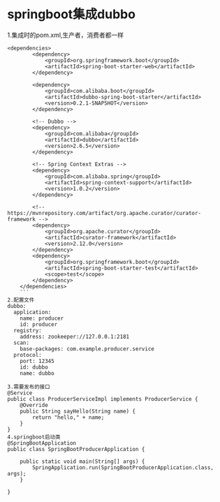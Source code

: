 # springboot集成dubbo
1.集成时的pom.xml,生产者，消费者都一样
```
<dependencies>
        <dependency>
            <groupId>org.springframework.boot</groupId>
            <artifactId>spring-boot-starter-web</artifactId>
        </dependency>

        <dependency>
            <groupId>com.alibaba.boot</groupId>
            <artifactId>dubbo-spring-boot-starter</artifactId>
            <version>0.2.1-SNAPSHOT</version>
        </dependency>

        <!-- Dubbo -->
        <dependency>
            <groupId>com.alibaba</groupId>
            <artifactId>dubbo</artifactId>
            <version>2.6.5</version>
        </dependency>

        <!-- Spring Context Extras -->
        <dependency>
            <groupId>com.alibaba.spring</groupId>
            <artifactId>spring-context-support</artifactId>
            <version>1.0.2</version>
        </dependency>

        <!-- https://mvnrepository.com/artifact/org.apache.curator/curator-framework -->
        <dependency>
            <groupId>org.apache.curator</groupId>
            <artifactId>curator-framework</artifactId>
            <version>2.12.0</version>
        </dependency>
        <dependency>
            <groupId>org.springframework.boot</groupId>
            <artifactId>spring-boot-starter-test</artifactId>
            <scope>test</scope>
        </dependency>
    </dependencies>
    ```
2.配置文件
dubbo:
  application:
    name: producer
    id: producer
  registry:
    address: zookeeper://127.0.0.1:2181
  scan:
    base-packages: com.example.producer.service
  protocol:
    port: 12345
    id: dubbo
    name: dubbo
 
3.需要发布的接口
@Service
public class ProducerServiceImpl implements ProducerService {
    @Override
    public String sayHello(String name) {
        return "hello," + name;
    }
}
4.springboot启动类
@SpringBootApplication
public class SpringBootProducerApplication {

    public static void main(String[] args) {
        SpringApplication.run(SpringBootProducerApplication.class, args);
    }

}
